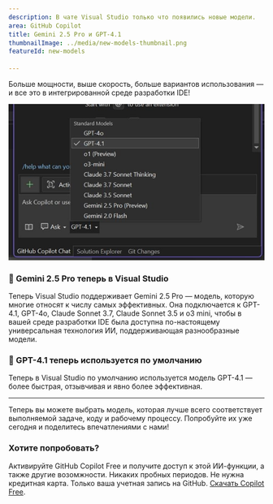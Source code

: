 ```yaml
---
description: В чате Visual Studio только что появились новые модели.
area: GitHub Copilot
title: Gemini 2.5 Pro и GPT-4.1
thumbnailImage: ../media/new-models-thumbnail.png
featureId: new-models

---
```



Больше мощности, выше скорость, больше вариантов использования — и все это в интегрированной среде разработки IDE!

![Новые модели](../media/new-models.png)

### 🚨 Gemini 2.5 Pro теперь в Visual Studio

Теперь Visual Studio поддерживает Gemini 2.5 Pro — модель, которую многие относят к числу самых эффективных. Она подключается к GPT-4.1, GPT-4o, Claude Sonnet 3.7, Claude Sonnet 3.5 и o3 mini, чтобы в вашей среде разработки IDE была доступна по-настоящему универсальная технология ИИ, поддерживающая разнообразные модели.

### 🚨 GPT-4.1 теперь используется по умолчанию

Теперь в Visual Studio по умолчанию используется модель GPT-4.1 — более быстрая, отзывчивая и явно более эффективная.

---

Теперь вы можете выбрать модель, которая лучше всего соответствует выполняемой задаче, коду и рабочему процессу. Попробуйте их уже сегодня и поделитесь впечатлениями с нами!

### Хотите попробовать?
Активируйте GitHub Copilot Free и получите доступ к этой ИИ-функции, а также другие возомжности.
Никаких пробных периодов. Не нужна кредитная карта. Только ваша учетная запись на GitHub. [Скачать Copilot Free](https://github.com/settings/copilot).
